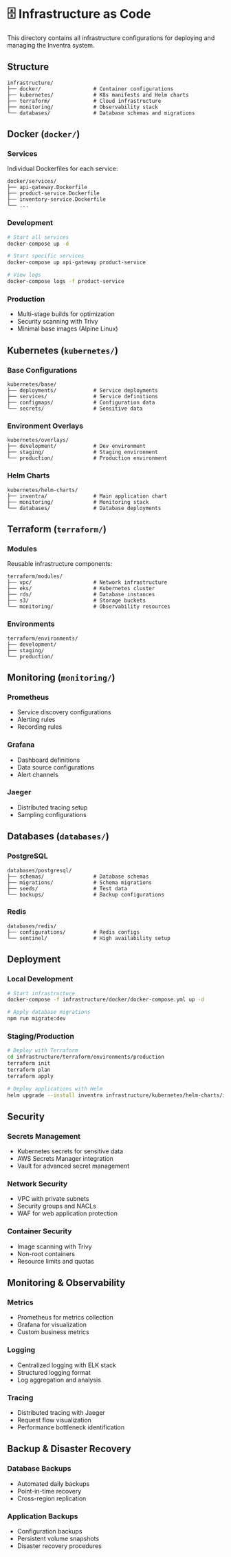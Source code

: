 # 🗄️ Infrastructure as Code

This directory contains all infrastructure configurations for deploying and managing the Inventra system.

## Structure

```
infrastructure/
├── docker/                 # Container configurations
├── kubernetes/             # K8s manifests and Helm charts
├── terraform/              # Cloud infrastructure
├── monitoring/             # Observability stack
└── databases/              # Database schemas and migrations
```

## Docker (`docker/`)

### Services
Individual Dockerfiles for each service:
```
docker/services/
├── api-gateway.Dockerfile
├── product-service.Dockerfile
├── inventory-service.Dockerfile
└── ...
```

### Development
```bash
# Start all services
docker-compose up -d

# Start specific services
docker-compose up api-gateway product-service

# View logs
docker-compose logs -f product-service
```

### Production
- Multi-stage builds for optimization
- Security scanning with Trivy
- Minimal base images (Alpine Linux)

## Kubernetes (`kubernetes/`)

### Base Configurations
```
kubernetes/base/
├── deployments/            # Service deployments
├── services/               # Service definitions
├── configmaps/             # Configuration data
└── secrets/                # Sensitive data
```

### Environment Overlays
```
kubernetes/overlays/
├── development/            # Dev environment
├── staging/                # Staging environment
└── production/             # Production environment
```

### Helm Charts
```
kubernetes/helm-charts/
├── inventra/               # Main application chart
├── monitoring/             # Monitoring stack
└── databases/              # Database deployments
```

## Terraform (`terraform/`)

### Modules
Reusable infrastructure components:
```
terraform/modules/
├── vpc/                    # Network infrastructure
├── eks/                    # Kubernetes cluster
├── rds/                    # Database instances
├── s3/                     # Storage buckets
└── monitoring/             # Observability resources
```

### Environments
```
terraform/environments/
├── development/
├── staging/
└── production/
```

## Monitoring (`monitoring/`)

### Prometheus
- Service discovery configurations
- Alerting rules
- Recording rules

### Grafana
- Dashboard definitions
- Data source configurations
- Alert channels

### Jaeger
- Distributed tracing setup
- Sampling configurations

## Databases (`databases/`)

### PostgreSQL
```
databases/postgresql/
├── schemas/                # Database schemas
├── migrations/             # Schema migrations
├── seeds/                  # Test data
└── backups/                # Backup configurations
```

### Redis
```
databases/redis/
├── configurations/         # Redis configs
└── sentinel/               # High availability setup
```

## Deployment

### Local Development
```bash
# Start infrastructure
docker-compose -f infrastructure/docker/docker-compose.yml up -d

# Apply database migrations
npm run migrate:dev
```

### Staging/Production
```bash
# Deploy with Terraform
cd infrastructure/terraform/environments/production
terraform init
terraform plan
terraform apply

# Deploy applications with Helm
helm upgrade --install inventra infrastructure/kubernetes/helm-charts/inventra/
```

## Security

### Secrets Management
- Kubernetes secrets for sensitive data
- AWS Secrets Manager integration
- Vault for advanced secret management

### Network Security
- VPC with private subnets
- Security groups and NACLs
- WAF for web application protection

### Container Security
- Image scanning with Trivy
- Non-root containers
- Resource limits and quotas

## Monitoring & Observability

### Metrics
- Prometheus for metrics collection
- Grafana for visualization
- Custom business metrics

### Logging
- Centralized logging with ELK stack
- Structured logging format
- Log aggregation and analysis

### Tracing
- Distributed tracing with Jaeger
- Request flow visualization
- Performance bottleneck identification

## Backup & Disaster Recovery

### Database Backups
- Automated daily backups
- Point-in-time recovery
- Cross-region replication

### Application Backups
- Configuration backups
- Persistent volume snapshots
- Disaster recovery procedures